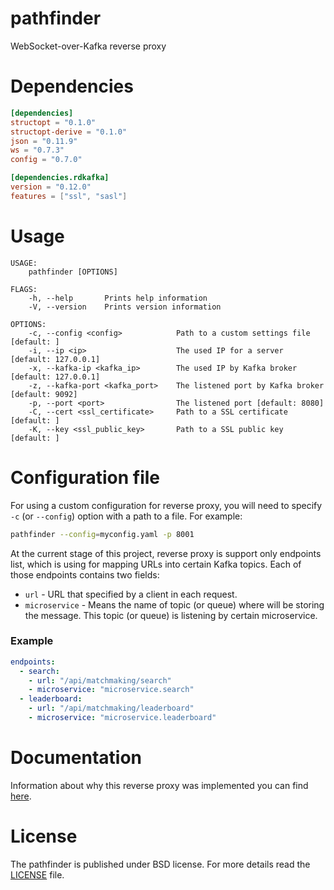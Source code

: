 # pathfinder
WebSocket-over-Kafka reverse proxy

# Dependencies
```toml
[dependencies]
structopt = "0.1.0"
structopt-derive = "0.1.0"
json = "0.11.9"
ws = "0.7.3"
config = "0.7.0"

[dependencies.rdkafka]
version = "0.12.0"
features = ["ssl", "sasl"]
```

# Usage
```
USAGE:
    pathfinder [OPTIONS]

FLAGS:
    -h, --help       Prints help information
    -V, --version    Prints version information

OPTIONS:
    -c, --config <config>            Path to a custom settings file [default: ]
    -i, --ip <ip>                    The used IP for a server [default: 127.0.0.1]
    -x, --kafka-ip <kafka_ip>        The used IP by Kafka broker [default: 127.0.0.1]
    -z, --kafka-port <kafka_port>    The listened port by Kafka broker [default: 9092]
    -p, --port <port>                The listened port [default: 8080]
    -C, --cert <ssl_certificate>     Path to a SSL certificate [default: ]
    -K, --key <ssl_public_key>       Path to a SSL public key [default: ]
```

# Configuration file  
For using a custom configuration for reverse proxy, you will need to specify `-c` (or `--config`) option with a path to 
a file. For example:
```bash
pathfinder --config=myconfig.yaml -p 8001
```
At the current stage of this project, reverse proxy is support only endpoints list, which is using for mapping URLs into certain Kafka topics. 
Each of those endpoints contains two fields: 
- `url` - URL that specified by a client in each request. 
- `microservice` - Means the name of topic (or queue) where will be storing the message. This topic (or queue) is listening by certain microservice.

### Example
```yaml
endpoints:
  - search:
    - url: "/api/matchmaking/search"
    - microservice: "microservice.search"
  - leaderboard:
    - url: "/api/matchmaking/leaderboard"
    - microservice: "microservice.leaderboard"
```

# Documentation
Information about why this reverse proxy was implemented you can find [here](https://github.com/OpenMatchmaking/documentation/blob/master/docs/components.md#reverse-proxy).

# License
The pathfinder is published under BSD license. For more details read the [LICENSE](https://github.com/OpenMatchmaking/pathfinder/blob/master/LICENSE) file.

